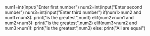 num1=int(input("Enter first number")
num2=int(input("Enter second number")
num3=int(input("Enter third number")
if(num1>num2 and num1>num3):
    print("is the greatest",num1)
elif(num2>num1 and num2>num3):
    print("is the greatest",num2)
elif(num3>num2 and num3>num1):
    print("is the greatest",num3)
else:
    print("All are equal")
<!---
Ascode123/Ascode123 is a ✨ special ✨ repository because its `README.md` (this file) appears on your GitHub profile.
You can click the Preview link to take a look at your changes.
--->
